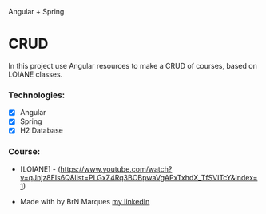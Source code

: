 Angular + Spring

<h1>CRUD</h1>

<p>In this project use Angular resources to make a CRUD of courses, based on LOIANE classes.</p>

### Technologies:

* [x] Angular
* [x] Spring
* [x] H2 Database  

### Course:

* [LOIANE] - (https://www.youtube.com/watch?v=qJnjz8FIs6Q&list=PLGxZ4Rq3BOBpwaVgAPxTxhdX_TfSVlTcY&index=1)


* Made with by BrN Marques [my linkedIn](https://www.linkedin.com/in/brunomarques85/)
